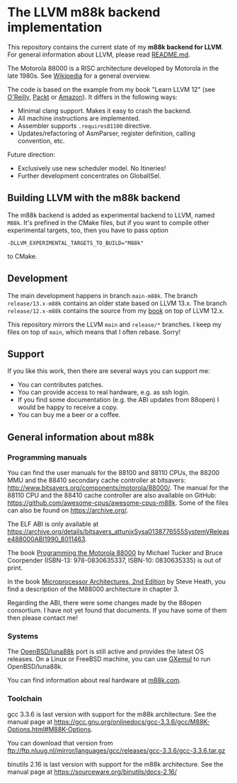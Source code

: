 # The LLVM m88k backend implementation

This repository contains the current state of my **m88k backend for LLVM**.
For general information about LLVM, please read [README.md](README.md).

The Motorola 88000 is a RISC architecture developed by Motorola in the late
1980s. See [Wikipedia](https://en.wikipedia.org/wiki/Motorola_88000) for a
general overview.

The code is based on the example from my book "Learn LLVM 12" (see
[O'Reilly](https://learning.oreilly.com/library/view/learn-llvm-12/9781839213502/),
[Packt](https://www.packtpub.com/product/learn-llvm-12/9781839213502) or
[Amazon](https://www.amazon.com/Learn-LLVM-12-beginners-libraries/dp/1839213507/)).
It differs in the following ways:
- Minimal clang support. Makes it easy to crash the backend.
- All machine instructions are implemented.
- Assembler supports `.requires81100` directive.
- Updates/refactoring of AsmParser, register definition, calling convention, etc.

Future direction:
- Exclusively use new scheduler model. No Itineries!
- Further development concentrates on GlobalISel.

## Building LLVM with the m88k backend

The m88k backend is added as experimental backend to LLVM, named `M88k`.
It's prefined in the CMake files, but if you want to compile other experimental
targets, too, then you have to pass option

```-DLLVM_EXPERIMENTAL_TARGETS_TO_BUILD="M88k"```

to CMake.

## Development

The main development happens in branch `main-m88k`. The branch
`release/13.x-m88k` contains an older state based on LLVM 13.x. The branch
`release/12.x-m88k` contains the source from my
[book](https://www.packtpub.com/product/learn-llvm-12/9781839213502) on top of
LLVM 12.x.

This repository mirrors the LLVM `main` and `release/*` branches. I keep my
files on top of `main`, which means that I often rebase. Sorry!

## Support

If you like this work, then there are several ways you can support me:

- You can contributes patches.
- You can provide access to real hardware, e.g. as ssh login.
- If you find some documentation (e.g. the ABI updates from 88open) I would be
  happy to receive a copy.
- You can buy me a beer or a coffee.

## General information about m88k

### Programming manuals

You can find the user manuals for the 88100 and 88110 CPUs, the 88200 MMU and the
88410 secondary cache controller at bitsavers:
http://www.bitsavers.org/components/motorola/88000/. The manual for the 88110
CPU and the 88410 cache controller are also available on GitHub:
https://github.com/awesome-cpus/awesome-cpus-m88k. Some of the files can also be
found on https://archive.org/.

The ELF ABI is only available at
https://archive.org/details/bitsavers_attunixSysa0138776555SystemVRelease488000ABI1990_8011463.

The book [Programming the Motorola 88000](https://www.amazon.com/Programming-Motorola-88000-Michael-Tucker/dp/0830635335/)
by Michael Tucker and Bruce Coorpender (ISBN-13: 978-0830635337,
ISBN-10: 0830635335) is out of print.

In the book [Microprocessor Architectures, 2nd Edition](https://www.oreilly.com/library/view/microprocessor-architectures-2nd/9781483295534/)
by Steve Heath, you find a description of the M88000 architecture in chapter 3.

Regarding the ABI, there were some changes made by the 88open consortium. I have
not yet found that documents. If you have some of them then please contact me!

### Systems

The [OpenBSD/luna88k](https://www.openbsd.org/luna88k.html) port is still active
and provides the latest OS releases.
On a Linux or FreeBSD machine, you can use [GXemul](http://gavare.se/gxemul/) to
run OpenBSD/luna88k.

You can find information about real hardware at [m88k.com](http://m88k.com/).

### Toolchain

gcc 3.3.6 is last version with support for the m88k architecture. See the manual
page at
https://gcc.gnu.org/onlinedocs/gcc-3.3.6/gcc/M88K-Options.html#M88K-Options.

You can download that version from
ftp://ftp.nluug.nl/mirror/languages/gcc/releases/gcc-3.3.6/gcc-3.3.6.tar.gz

binutils 2.16 is last version with support for the m88k architecture. See the
manual page at
https://sourceware.org/binutils/docs-2.16/
